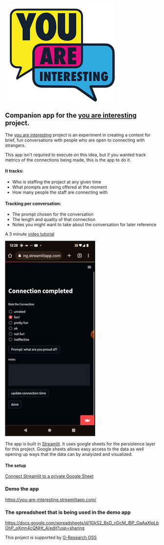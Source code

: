 ![You are interesting](img/YAI-logo-color-sm.png)


## Companion app for the [you are interesting](https://www.youareinteresting.org) project.


The [you are interesting](https://www.youareinteresting.org) project is an experiment in creating a context for brief, fun conversations with people who are open to connecting with strangers.

This app isn't required to execute on this idea, but if you wanted track metrics of the connections being made, this is the app to do it.

#### It tracks:
* Who is staffing the project at any given time
* What prompts are being offered at the moment
* How many people the staff are connecting with

#### Tracking per conversation:
* The prompt chosen for the conversation
* The length and quality of that connection
* Notes you might want to take about the conversation for later reference

A 3 minute [video tutorial](https://youtu.be/Pf7Mph9q2bw)

[![YAI Video Thumbnail](img/you-are-interesting-thumbnail.jpg)](https://youtu.be/Pf7Mph9q2bw)


The app is built in [Streamlit](https://streamlit.io/). It uses google sheets for the persistence layer for this project. Google sheets allows easy access to the data as well opening up ways that the data can by analyized and visualized.

#### The setup

[Connect Streamlit to a private Google Sheet](https://docs.streamlit.io/knowledge-base/tutorials/databases/private-gsheet)


### Demo the app

https://you-are-interesting.streamlitapp.com/

### The spreadsheet that is being used in the demo app

https://docs.google.com/spreadsheets/d/1GkS2_BsD_nDcM_lBP_OaAaXlpLbOhP_oXmn4cQNHt_4/edit?usp=sharing

This project is supported by [G-Research OSS](https://opensource.gresearch.co.uk/)